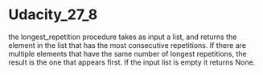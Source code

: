 # Udacity_27_8

the longest_repetition procedure takes as input a list, and returns the element in the list that has the most consecutive repetitions. 
If there are multiple elements that have the same number of longest repetitions, the result is the one that appears first. If the input list is empty it returns None.
